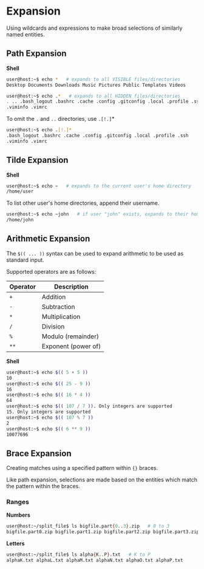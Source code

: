# Expansion

Using wildcards and expressions to make broad selections of similarly
named entities.

## Path Expansion

**Shell**
```bash
user@host:~$ echo *   # expands to all VISIBLE files/directories
Desktop Documents Downloads Music Pictures Public Templates Videos
```

```bash
user@host:~$ echo .*   # expands to all HIDDEN files/directories
. .. .bash_logout .bashrc .cache .config .gitconfig .local .profile .ssh
.viminfo .vimrc
```

To omit the `.` and `..` directories, use `.[!.]`*

```bash
user@host:~$ echo .[!.]*
.bash_logout .bashrc .cache .config .gitconfig .local .profile .ssh
.viminfo .vimrc
```

## Tilde Expansion

**Shell**
```bash
user@host:~$ echo ~   # expands to the current user's home directory
/home/user
```

To list other user's home directories, append their username.

```bash
user@host:~$ echo ~john   # if user "john" exists, expands to their home directory
/home/john
```

## Arithmetic Expansion

The `$(( ... ))` syntax can be used to expand arithmetic to be used as
standard input.

Supported operators are as follows:

| Operator | Description         |
|----------|---------------------|
| `+`      | Addition            |
| `-`      | Subtraction         |
| `*`      | Multiplication      |
| `/`      | Division            |
| `%`      | Modulo (remainder)  |
| `**`     | Exponent (power of) |

**Shell**
```bash
user@host:~$ echo $(( 5 + 5 ))
10
user@host:~$ echo $(( 25 - 9 ))
16
user@host:~$ echo $(( 16 * 4 ))
64
user@host:~$ echo $(( 107 / 7 )). Only integers are supported
15. Only integers are supported
user@host:~$ echo $(( 107 % 7 ))
2
user@host:~$ echo $(( 6 ** 9 ))
10077696
```

## Brace Expansion

Creating matches using a specified pattern within `{}` braces.

Like path expansion, selections are made based on the entities which
match the pattern within the braces.

### Ranges

**Numbers**
```bash
user@host:~/split_file$ ls bigfile.part{0..3}.zip   # 0 to 3
bigfile.part0.zip bigfile.part1.zip bigfile.part2.zip bigfile.part3.zip
```

**Letters**
```bash
user@host:~/split_file$ ls alpha{K..P}.txt   # K to P
alphaK.txt alphaL.txt alphaM.txt alphaN.txt alphaO.txt alphaP.txt
```
